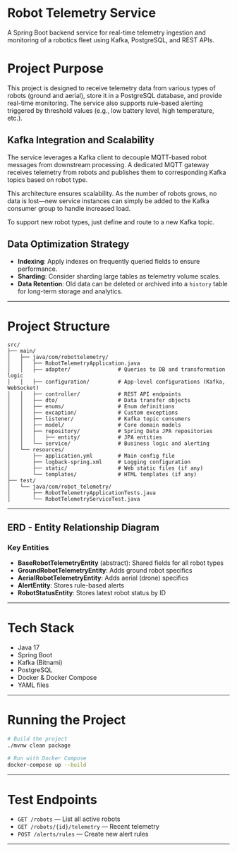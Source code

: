 
# Robot Telemetry Service

A Spring Boot backend service for real-time telemetry ingestion and monitoring of a robotics fleet using Kafka, PostgreSQL, and REST APIs.

# Project Purpose

This project is designed to receive telemetry data from various types of robots (ground and aerial),
store it in a PostgreSQL database, and provide real-time monitoring. The service also supports
rule-based alerting triggered by threshold values (e.g., low battery level, high temperature, etc.).


## Kafka Integration and Scalability

The service leverages a Kafka client to decouple MQTT-based robot messages from downstream processing. A dedicated MQTT gateway receives telemetry from robots and publishes them to corresponding Kafka topics based on robot type.

This architecture ensures scalability. As the number of robots grows, no data is lost—new service instances can simply be added to the Kafka consumer group to handle increased load.

To support new robot types, just define and route to a new Kafka topic.

## Data Optimization Strategy

- **Indexing**: Apply indexes on frequently queried fields to ensure performance.
- **Sharding**: Consider sharding large tables as telemetry volume scales.
- **Data Retention**: Old data can be deleted or archived into a `history` table for long-term storage and analytics.
---

# Project Structure

```
src/
├── main/
│   ├── java/com/robottelemetry/
│   │   ├── RobotTelemetryApplication.java
│   │   ├── adapter/               # Queries to DB and transformation logic
│   │   ├── configuration/         # App-level configurations (Kafka, WebSocket)
│   │   ├── controller/            # REST API endpoints
│   │   ├── dto/                   # Data transfer objects
│   │   ├── enums/                 # Enum definitions
│   │   ├── excaption/             # Custom exceptions
│   │   ├── listener/              # Kafka topic consumers
│   │   ├── model/                 # Core domain models
│   │   ├── repository/            # Spring Data JPA repositories
│   │   │   ├── entity/            # JPA entities
│   │   └── service/               # Business logic and alerting
│   └── resources/
│       ├── application.yml        # Main config file
│       ├── logback-spring.xml     # Logging configuration
│       ├── static/                # Web static files (if any)
│       └── templates/             # HTML templates (if any)
├── test/
│   └── java/com/robot_telemetry/
│       ├── RobotTelemetryApplicationTests.java
│       └── RobotTelemetryServiceTest.java
```

---

## ERD - Entity Relationship Diagram

### Key Entities

- **BaseRobotTelemetryEntity** (abstract): Shared fields for all robot types
- **GroundRobotTelemetryEntity**: Adds ground robot specifics
- **AerialRobotTelemetryEntity**: Adds aerial (drone) specifics 
- **AlertEntity**: Stores rule-based alerts
- **RobotStatusEntity**: Stores latest robot status by ID

---

# Tech Stack

- Java 17
- Spring Boot
- Kafka (Bitnami)
- PostgreSQL
- Docker & Docker Compose
-  YAML files

---

# Running the Project

```bash
# Build the project
./mvnw clean package

# Run with Docker Compose
docker-compose up --build
```

---

# Test Endpoints

- `GET /robots` — List all active robots
- `GET /robots/{id}/telemetry` — Recent telemetry
- `POST /alerts/rules` — Create new alert rules

---
